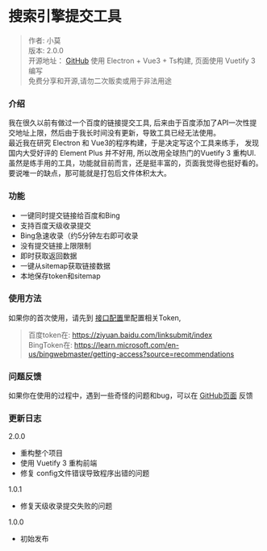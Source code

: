 # 搜索引擎提交工具

> 作者: 小莫  
> 版本: 2.0.0  
> 开源地址： <a href="https://github.com/3DMXM/LinkPush" target="_blank" >GitHub</a>
> 使用 Electron + Vue3 + Ts构建, 页面使用 Vuetify 3  编写  
> 免费分享和开源,请勿二次贩卖或用于非法用途  


### 介绍
我在很久以前有做过一个百度的链接提交工具, 后来由于百度添加了API一次性提交地址上限，然后由于我长时间没有更新，导致工具已经无法使用。  
最近我在研究 Electron 和 Vue3的程序构建，于是决定写这个工具来练手， 发现国内大受好评的 Element Plus 并不好用, 所以改用全球热门的Vuetify 3  重构UI.  
虽然是练手用的工具，功能就目前而言，还是挺丰富的，页面我觉得也挺好看的。  
要说唯一的缺点，那可能就是打包后文件体积太大。  

### 功能
- 一键同时提交链接给百度和Bing
- 支持百度天级收录提交
- Bing急速收录（约5分钟左右即可收录
- 没有提交链接上限限制
- 即时获取返回数据
- 一键从sitemap获取链接数据
- 本地保存token和sitemap

### 使用方法

如果你的首次使用，请先到 [接口配置](#/configuration)里配置相关Token,
> 百度token在: <a href="https://ziyuan.baidu.com/linksubmit/index" target="_blank" >https://ziyuan.baidu.com/linksubmit/index</a>   
> BingToken在: <a href="https://learn.microsoft.com/en-us/bingwebmaster/getting-access?source=recommendations" target="_blank" >https://learn.microsoft.com/en-us/bingwebmaster/getting-access?source=recommendations</a> 

### 问题反馈

如果你在使用的过程中，遇到一些奇怪的问题和bug，可以在 <a href="https://github.com/3DMXM/LinkPush" target="_blank" >GitHub页面</a> 反馈


### 更新日志

2.0.0
- 重构整个项目
- 使用 Vuetify 3 重构前端
- 修复 config文件错误导致程序出错的问题

1.0.1
- 修复天级收录提交失败的问题


1.0.0
- 初始发布